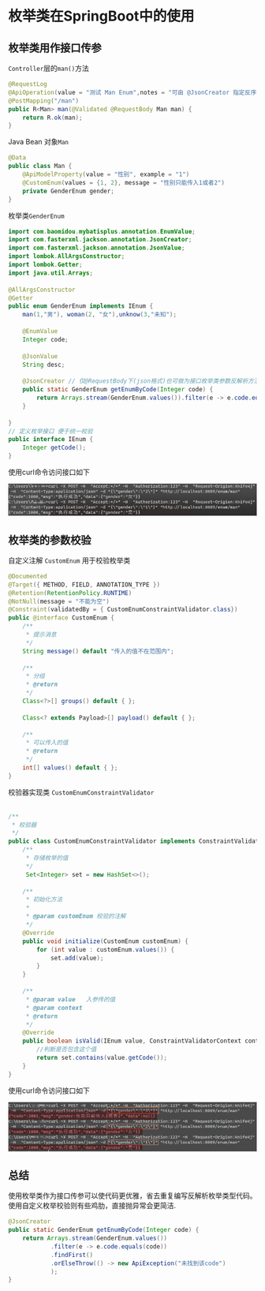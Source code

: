 # 枚举类在SpringBoot中的使用



## 枚举类用作接口传参

`Controller`层的`man()`方法

```java
@RequestLog
@ApiOperation(value = "测试 Man Enum",notes = "可由 @JsonCreator 指定反序列化方法 , 前端传相应值 , 再由反序列方法反解析出相应枚举类")
@PostMapping("/man")
public R<Man> man(@Validated @RequestBody Man man) {
	return R.ok(man);
}
```

Java Bean 对象`Man`

```java
@Data
public class Man {
    @ApiModelProperty(value = "性别", example = "1")
    @CustomEnum(values = {1, 2}, message = "性别只能传入1或者2")
    private GenderEnum gender;
}
```

枚举类`GenderEnum`

```java
import com.baomidou.mybatisplus.annotation.EnumValue;
import com.fasterxml.jackson.annotation.JsonCreator;
import com.fasterxml.jackson.annotation.JsonValue;
import lombok.AllArgsConstructor;
import lombok.Getter;
import java.util.Arrays;

@AllArgsConstructor
@Getter
public enum GenderEnum implements IEnum {
    man(1,"男"), woman(2, "女"),unknow(3,"未知");
    
    @EnumValue
    Integer code;
    
    @JsonValue
    String desc;

    @JsonCreator // 仅@RequestBody下(json格式)也可做为接口枚举类参数反解析方法
    public static GenderEnum getEnumByCode(Integer code) {
        return Arrays.stream(GenderEnum.values()).filter(e -> e.code.equals(code)).findFirst().orElse(null);
    }

}
// 定义枚举接口 便于统一校验
public interface IEnum {
    Integer getCode();
}
```

使用curl命令访问接口如下

![image-20210404012016756](../images/image-20210404012016756.png)



## 枚举类的参数校验

自定义注解 `CustomEnum` 用于校验枚举类

```java
@Documented
@Target({ METHOD, FIELD, ANNOTATION_TYPE })
@Retention(RetentionPolicy.RUNTIME)
@NotNull(message = "不能为空")
@Constraint(validatedBy = { CustomEnumConstraintValidator.class})
public @interface CustomEnum {
    /**
     * 提示消息
     */
    String message() default "传入的值不在范围内";

    /**
     * 分组
     * @return
     */
    Class<?>[] groups() default { };

    Class<? extends Payload>[] payload() default { };

    /**
     * 可以传入的值
     * @return
     */
    int[] values() default { };
}
```

校验器实现类 `CustomEnumConstraintValidator`

```java

/**
 * 校验器
 */
public class CustomEnumConstraintValidator implements ConstraintValidator<CustomEnum, IEnum> {
    /**
     * 存储枚举的值
     */
     Set<Integer> set = new HashSet<>();

    /**
     * 初始化方法
     *
     * @param customEnum 校验的注解
     */
    @Override
    public void initialize(CustomEnum customEnum) {
        for (int value : customEnum.values()) {
            set.add(value);
        }
    }

    /**
     * @param value   入参传的值
     * @param context
     * @return
     */
    @Override
    public boolean isValid(IEnum value, ConstraintValidatorContext context) {
        //判断是否包含这个值
        return set.contains(value.getCode());
    }
}
```

使用curl命令访问接口如下

![image-20210404011505840](../images/image-20210404011505840.png)





## 总结

使用枚举类作为接口传参可以使代码更优雅，省去重复编写反解析枚举类型代码。使用自定义枚举校验则有些鸡肋，直接抛异常会更简洁.

```java
@JsonCreator
public static GenderEnum getEnumByCode(Integer code) {
    return Arrays.stream(GenderEnum.values())
            .filter(e -> e.code.equals(code))
            .findFirst()
            .orElseThrow(() -> new ApiException("未找到该code")
            );
}
```

